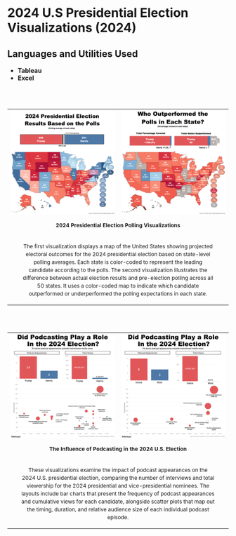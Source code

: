 # 2024 U.S Presidential Election Visualizations (2024)

<h2>Languages and Utilities Used</h2>

- <b>Tableau</b> 
- <b>Excel</b>

<br><br>

<table style="width: 100%;">
  <!-- Row 1: Images -->
  <tr>
    <td align="center" valign="top" style="width: 50%;">
      <img src="2024ElectionProject_P1.png" style="max-height: 300px; width: auto;" />
    </td>
    <td align="center" valign="top" style="width: 50%;">
      <img src="2024ElectionProject_P2.png" style="max-height: 300px; width: auto;" />
    </td>
  </tr>

  <!-- Row 2: Text spanning both columns -->
  <tr>
    <td colspan="2" align="center" valign="top" style="padding-top: 10px;">
      <div style="font-size: 12px; line-height: 1.5; max-width: 90%; margin: auto;">
        <strong>2024 Presidential Election Polling Visualizations</strong>
        <p>
          <br>
          The first visualization displays a map of the United States showing projected electoral outcomes for the 2024 presidential election based on state-level polling averages. 
          Each state is color-coded to represent the leading candidate according to the polls.
          The second visualization illustrates the difference between actual election results and pre-election polling across all 50 states. It uses a color-coded map to indicate which 
          candidate outperformed or underperformed the polling expectations in each state.
        </p>
      </div>
    </td>
  </tr>
</table>

<br><br>

<table style="width: 100%;">
  <!-- Row 1: Images -->
  <tr>
    <td align="center" valign="top" style="width: 50%;">
      <img src="2024ElectionProject_P3.png" style="max-height: 300px; width: auto;" />
    </td>
    <td align="center" valign="top" style="width: 50%;">
      <img src="2024ElectionProject_P4.png" style="max-height: 300px; width: auto;" />
    </td>
  </tr>

  <!-- Row 2: Text spanning both columns -->
  <tr>
    <td colspan="2" align="center" valign="top" style="padding-top: 10px;">
      <div style="font-size: 12px; line-height: 1.5; max-width: 90%; margin: auto;">
        <strong>The Influence of Podcasting in the 2024 U.S. Election</strong>
        <p>
          <br>
          These visualizations examine the impact of podcast appearances on the 2024 U.S. presidential election, comparing the number of interviews and total viewership for the 2024 
          presidential and vice-presidential nominees. The layouts include bar charts that present the frequency of podcast appearances and cumulative views for each candidate, 
          alongside scatter plots that map out the timing, duration, and relative audience size of each individual podcast episode. 
      </div>
    </td>
  </tr>
</table>




